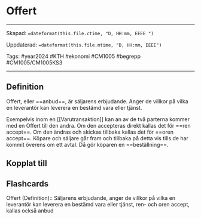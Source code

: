 # Offert

---
Skapad: `=dateformat(this.file.ctime, "D, HH:mm, EEEE ")`

Uppdaterad: `=dateformat(this.file.mtime, "D, HH:mm, EEEE")`

Tags: #year2024 #KTH #ekonomi #CM1005 #begrepp #CM1005/CM1005KS3

---

## Definition

Offert, eller ==anbud==, är säljarens erbjudande. Anger de villkor på vilka en leverantör kan leverera en bestämd vara eller tjänst.

Exempelvis inom en [[Varutransaktion]] kan an av de två parterna kommer med en Offert till den andra. Om den accepteras direkt kallas det för ==ren accept==. Om den ändras och skickas tillbaka kallas det för ==oren accept==. Köpare och säljare går fram och tillbaka på detta vis tills de har kommit överens om ett avtal. Då gör köparen en ==beställning==.

## Kopplat till

## Flashcards

Offert (Definition):: Säljarens erbjudande, anger de villkor på vilka en leverantör kan leverera en bestämd vara eller tjänst, ren- och oren accept, kallas också anbud
<!--SR:!2024-03-05,2,170!2024-03-05,3,262-->
